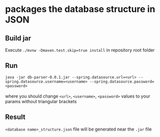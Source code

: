 #  packages the database structure in JSON

## Build jar
Execute `./mvnw -Dmaven.test.skip=true install` in repository root folder

## Run
`java -jar db-parser-0.0.1.jar --spring.datasource.url=<url> --spring.datasource.username=<username> --spring.datasource.password=<password>`
<br /><br />where you should change `<url>`, `<username>`, `<password>` values to your params without triangular brackets

## Result
`<database name>_structure.json` file will be generated near the `.jar` file
